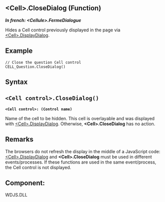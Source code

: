 


## &lt;Cell&gt;.CloseDialog (Function)

***In french: &lt;Cellule&gt;.FermeDialogue***



<a name="XUse"></a>
<a name="Use"></a>
<a name="description"></a>
Hides a Cell control previously displayed in the page via [&lt;Cell&gt;.DisplayDialog](../WDLang2/1000021652.md).
<a name="Example1"></a>
<a name="sample_code"></a>

## Example


```wl
// Close the question Cell control
CELL_Question.CloseDialog()
```

<a name="XSYNTAX"></a>
<a name="SYNTAX1"></a>

## Syntax

`<Cell control>.CloseDialog()`
---

**`<Cell control>: (Control name)`**

Name of the cell to be hidden. This cell is overlayable and was displayed with [&lt;Cell&gt;.DisplayDialog](../WDLang2/1000021652.md). Otherwise, **&lt;Cell&gt;.CloseDialog** has no action.



<a name="NOTE0"></a>
<a name="NOTE0_1"></a>

## Remarks
The browsers do not refresh the display in the middle of a JavaScript code: [&lt;Cell&gt;.DisplayDialog](../WDLang2/1000021652.md) and **&lt;Cell&gt;.CloseDialog** must be used in different events/processes. If these functions are used in the same event/process, the Cell control is not displayed.

<a name="XComponent"></a>

## Component:
WDJS.DLL
